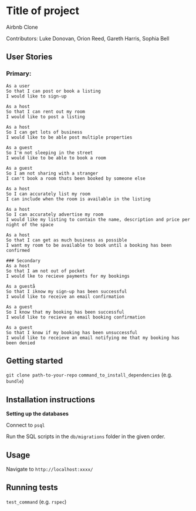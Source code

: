 # Title of project

Airbnb Clone

Contributors: Luke Donovan, Orion Reed, Gareth Harris, Sophia Bell

## User Stories

### Primary:
```
As a user
So that I can post or book a listing
I would like to sign-up

As a host
So that I can rent out my room
I would like to post a listing

As a host
So I can get lots of business
I would like to be able post multiple properties

As a guest
So I'm not sleeping in the street
I would like to be able to book a room

As a guest
So I am not sharing with a stranger
I can't book a room thats been booked by someone else

As a host
So I can accurately list my room
I can include when the room is available in the listing

As a host
So I can accurately advertise my room
I would like my listing to contain the name, description and price per night of the space

As a host 
So that I can get as much business as possible
I want my room to be available to book until a booking has been confirmed

### Secondary
As a host
So that I am not out of pocket
I would lke to recieve payments for my bookings

As a guestå
So that I iknow my sign-up has been successful
I would like to receive an email confirmation

As a guest
So I know that my booking has been successful
I would like to recieve an email booking confirmation

As a guest
So that I know if my booking has been unsuccessful
I would like to receieve an email notifying me that my booking has been denied
```

## Getting started

`git clone path-to-your-repo`
`command_to_install_dependencies` (e.g. `bundle`)

## Installation instructions
**Setting up the databases**

Connect to `psql` 

Run the SQL scripts in the `db/migrations` folder in the given order.

## Usage

Navigate to `http://localhost:xxxx/`


## Running tests

`test_command` (e.g. `rspec`)
